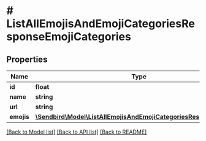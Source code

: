 # # ListAllEmojisAndEmojiCategoriesResponseEmojiCategories

## Properties

Name | Type | Description | Notes
------------ | ------------- | ------------- | -------------
**id** | **float** |  | [optional]
**name** | **string** |  | [optional]
**url** | **string** |  | [optional]
**emojis** | [**\Sendbird\Model\ListAllEmojisAndEmojiCategoriesResponseEmojis[]**](ListAllEmojisAndEmojiCategoriesResponseEmojis.md) |  | [optional]

[[Back to Model list]](../../README.md#models) [[Back to API list]](../../README.md#endpoints) [[Back to README]](../../README.md)
